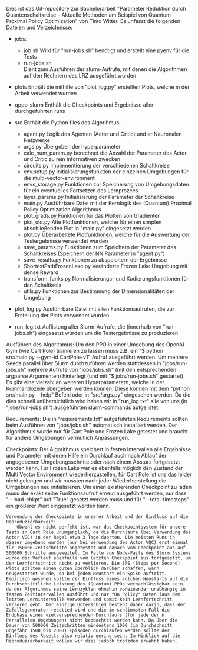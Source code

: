 Dies ist das Git-repository zur Bachelorarbeit "Parameter Reduktion durch Quantenschaltkreise – Aktuelle Methoden am Beispiel von Quantum Proximal Policy Optimization" von Timo Witter. Es unfasst die folgenden Dateien und Verzeichnisse:

- jobs:
    - job.sh
        Wird für "run-jobs.sh" benötigt und erstellt eine pyenv für die Tests
    - run-jobs.sh           
        Dient zum Ausführen der slurm-Aufrufe, mit denen die Algorithmen auf den Rechnern des LRZ ausgeführt wurden

- plots
    Enthält die mithilfe von "plot_log.py" erstellten Plots, welche in der Arbeit verwendet wurden

- qppo-slurm
    Enthält die Checkpoints und Ergebnisse aller durchgeführten runs

- src
    Enthält die Python files des Algorihmus:
    - agent.py
        Logik des Agenten (Actor und Critic) und er Nauronalen Netzwerke
    - args.py
        Übergeben der hyperparameter
    - calc_num_param.py
        berechnet die Anzahl der Parameter des Actor und Critic zu rein informativen zwecken
    - circuits.py
        Implementierung der verschiedenen Schaltkreise
    - env.setup.py
        Initialisierungsfunktion der einzelnen Umgebungen für die multi-vector-environment
    - envs_storage.py
        Funktionen zur Speicherung von Umgebungsdaten für ein eventuelles Fortsetzen des Lernprozees
    - layer_params.py
        Initialisierung der Parameter der Schaltkreise
    - main.py
        Ausführbare Datei mit der Kernlogik des (Quantum) Proximal Policy Optimization Algorithmus
    - plot_grads.py
        Funktionen für das Plotten von Gradienten
    - plot_old.py
        Alte Plotfunktionen, welche für einen simplen abschließenden Plot in "main.py" eingesetzt werden
    - plot.py
        Überarbeitete Plotfunktionen, welche für die Auswertung der Testergebnisse verwendet wurden
    - save_params.py
        Funktionen zum Speichern der Parameter des Schaltkreises (Speichern der NN Parameter in "agent.py")
    - save_results.py
        Funktionen zu abspeichern der Ergebnisse
    - ShortestPathFrozenLake.py
        Veränderte Frozen Lake Umgebung mit dense Reward
    - transform_funks.py
        Normalisierungs- und Kodierungsfunktionen für den Schaltkreis
    - utils.py
        Funktionen zur Bestimmung der Dimensionalitäten der Umgebung

- plot_log.py
    Ausführbare Datei mit allen Funktionsaufrufen, die zur Erstellung der Plots verwendet wurden

- run_log.txt
    Auflistung aller Slurm-Aufrufe, die (innerhalb von "run-jobs.sh") eingesetzt wurden um die Testergebnisse zu produzieren




Ausführen des Algorithmus:
    Um den PPO in einer Umgebung des OpenAI Gym (wie Cart Pole) trainieren zu lassen muss z.B. ein "$ python src/main.py --gym-id CartPole-v1" Aufruf ausgeführt werden. Um mehrere Seeds parallel über Slurm durchzuführen werden stattdessen in "jobs/run-jobs.sh" mehrere Aufrufe von "jobs/jobs.sh" (mit den entsprechenden argparse Argumenten) hinterlegt (und mit "$ jobs/run-jobs.sh" gestartet). Es gibt eine vielzahl an weiteren Hyperparametern, welche in der Kommandozeile übergeben werden können. Diese können mit dem "python src/main.py --help" Befehl oder in "src/args.py" eingesehen werden. Da die dies schnell unübersichtlich wird haben wir in "run_log.txt" alle von uns (in "jobs/run-jobs.sh") ausgeführten slurm-commands aufgelistet.

Requirements:
    Die in "requirements.txt" aufgeführten Requirements sollten beim Ausführen von "jobs/jobs.sh" automatisch installiert werden. Der Algorithmus wurde nur für Cart Pole und Frozen Lake getestet und braucht für andere Umgebungen vermutlich Anpassungen.

Checkpoints:
    Der Algorithmus speichert in festen Intervallen alle Ergebnisse und Parameter mit deren Hilfe ein Durchlauf auch nach Ablauf der angegebenen Umgebungsschritte oder nach einem Absturz fortgesetzt werden kann. Für Frozen Lake war es ebenfalls möglich den Zustand der Multi Vector Environment wiederherzustellen, für Cart Pole ist uns das leider nicht gelungen und wir mussten nach jeder Wiederherstellung die Umgebungen neu initialisieren. Um einen existierenden Checkpoint zu laden muss der exakt selbe Funktionsaufruf erneut ausgeführt werden, nur dass "--load-chkpt" auf "True" gesetzt werden muss und für "--total-timesteps" ein größerer Wert eingesetzt werden kann.

    Verwendung der Checkpoints in unserer Arbeit und der Einfluss auf die Reproduzierbarkeit:
        Obwohl es nicht perfekt ist, war das Checkpointsystem für unsere Tests in Cart Pole unumgänglich, da die Durchläufe (bei Verwendung des Actor VQC) in der Regel etwa 3 Tage duerten. Die meisten Runs in dieser Umgebung wurden (nur bei Verwendung des Actor VQC) erst einmal für 150000 Zeitschritte angetestet und danach vom Checkpoint aus auf 500000 Schritte ausgeweitet. Im Falle von Node-Fails des Slurm Systems wurde der Verlauf ebenfalls vom letzten Checkpoint aus fortgesetzt, um den Lernfortschritt nicht zu verlieren. Die SPS (Steps per Second) Plots sollten einen guten überblick darüber schaffen, wann neugestartet wurde, da bei jedem Neustart ein Spike auftritt. Empirisch gesehen sollte der Einfluss eines solchen Neustarts auf die Durchschnittliche Leistung des (Quantum) PPOs vernachlässigbar sein, da der Algorihmus seine Lernzyklen ohnehin voneinander unabhängig in festen Zeitintervallen ausführt und nur "On Policy" Daten (aus dem letzten Lernintervall) verwenden und somit kein Lernfortschritt verloren geht. Der einzige Unterschied besteht daher darin, dass der Zufallsgenerator resetted wird und die im schlimmsten Fall die Endphase eines vielversprechenden Durchlaufs (für jede der n Parrallelen Umgebungen) nicht beobachtet werden kann. Da über die Dauer von 500000 Zeitschritten mindestens 1000 (im Durchschnitt ungefähr 1500 bis 2000) Episoden durchlaufen werden sollte der Einfluss des Resetts also relativ gering sein. Im Hinblick auf die Reproduzierbarkeit wollen wir dies jedoch trotzdem erwähnt haben.
